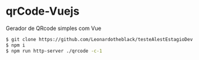 # qrCode-Vuejs
Gerador de QRcode simples com Vue

```bash
$ git clone https://github.com/Leonardotheblack/testeAlestEstagioDev
$ npm i
$ npm run http-server ./qrcode -c-1

```
